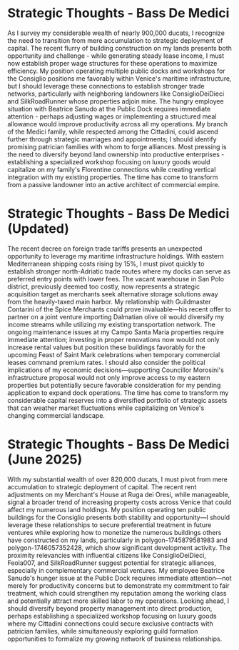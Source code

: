 # Strategic Thoughts - Bass De Medici

As I survey my considerable wealth of nearly 900,000 ducats, I recognize the need to transition from mere accumulation to strategic deployment of capital. The recent flurry of building construction on my lands presents both opportunity and challenge - while generating steady lease income, I must now establish proper wage structures for these operations to maximize efficiency. My position operating multiple public docks and workshops for the Consiglio positions me favorably within Venice's maritime infrastructure, but I should leverage these connections to establish stronger trade networks, particularly with neighboring landowners like ConsiglioDeiDieci and SilkRoadRunner whose properties adjoin mine. The hungry employee situation with Beatrice Sanudo at the Public Dock requires immediate attention - perhaps adjusting wages or implementing a structured meal allowance would improve productivity across all my operations. My branch of the Medici family, while respected among the Cittadini, could ascend further through strategic marriages and appointments; I should identify promising patrician families with whom to forge alliances. Most pressing is the need to diversify beyond land ownership into productive enterprises - establishing a specialized workshop focusing on luxury goods would capitalize on my family's Florentine connections while creating vertical integration with my existing properties. The time has come to transform from a passive landowner into an active architect of commercial empire.

# Strategic Thoughts - Bass De Medici (Updated)

The recent decree on foreign trade tariffs presents an unexpected opportunity to leverage my maritime infrastructure holdings. With eastern Mediterranean shipping costs rising by 15%, I must pivot quickly to establish stronger north-Adriatic trade routes where my docks can serve as preferred entry points with lower fees. The vacant warehouse in San Polo district, previously deemed too costly, now represents a strategic acquisition target as merchants seek alternative storage solutions away from the heavily-taxed main harbor. My relationship with Guildmaster Contarini of the Spice Merchants could prove invaluable—his recent offer to partner on a joint venture importing Dalmatian olive oil would diversify my income streams while utilizing my existing transportation network. The ongoing maintenance issues at my Campo Santa Maria properties require immediate attention; investing in proper renovations now would not only increase rental values but position these buildings favorably for the upcoming Feast of Saint Mark celebrations when temporary commercial leases command premium rates. I should also consider the political implications of my economic decisions—supporting Councillor Morosini's infrastructure proposal would not only improve access to my eastern properties but potentially secure favorable consideration for my pending application to expand dock operations. The time has come to transform my considerable capital reserves into a diversified portfolio of strategic assets that can weather market fluctuations while capitalizing on Venice's changing commercial landscape.

# Strategic Thoughts - Bass De Medici (June 2025)

With my substantial wealth of over 820,000 ducats, I must pivot from mere accumulation to strategic deployment of capital. The recent rent adjustments on my Merchant's House at Ruga dei Oresi, while manageable, signal a broader trend of increasing property costs across Venice that could affect my numerous land holdings. My position operating ten public buildings for the Consiglio presents both stability and opportunity—I should leverage these relationships to secure preferential treatment in future ventures while exploring how to monetize the numerous buildings others have constructed on my lands, particularly in polygon-1745879581983 and polygon-1746057352428, which show significant development activity. The proximity relevancies with influential citizens like ConsiglioDeiDieci, Feola007, and SilkRoadRunner suggest potential for strategic alliances, especially in complementary commercial ventures. My employee Beatrice Sanudo's hunger issue at the Public Dock requires immediate attention—not merely for productivity concerns but to demonstrate my commitment to fair treatment, which could strengthen my reputation among the working class and potentially attract more skilled labor to my operations. Looking ahead, I should diversify beyond property management into direct production, perhaps establishing a specialized workshop focusing on luxury goods where my Cittadini connections could secure exclusive contracts with patrician families, while simultaneously exploring guild formation opportunities to formalize my growing network of business relationships.
